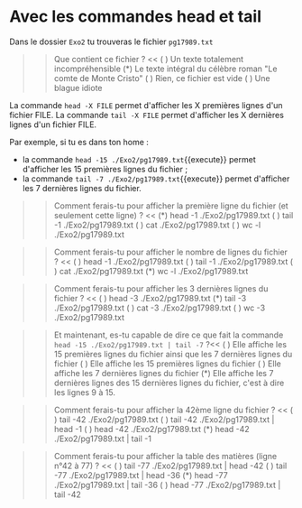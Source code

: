 # Avec les commandes head et tail

Dans le dossier `Exo2` tu trouveras le fichier `pg17989.txt`

>> Que contient ce fichier ? <<
( ) Un texte totalement incompréhensible
(*) Le texte intégral du célèbre roman "Le comte de Monte Cristo"
( ) Rien, ce fichier est vide
( ) Une blague idiote

La commande `head -X FILE` permet d'afficher les X premières lignes d'un fichier FILE.
La commande `tail -X FILE` permet d'afficher les X dernières lignes d'un fichier FILE.

Par exemple, si tu es dans ton home :
* la commande `head -15 ./Exo2/pg17989.txt`{{execute}} permet d'afficher les 15 premières lignes du fichier ;
* la commande `tail -7 ./Exo2/pg17989.txt`{{execute}} permet d'afficher les 7 dernières lignes du fichier.


>> Comment ferais-tu pour afficher la première ligne du fichier (et seulement cette ligne) ? <<
(*) head -1 ./Exo2/pg17989.txt
( ) tail -1 ./Exo2/pg17989.txt
( ) cat ./Exo2/pg17989.txt
( ) wc -l ./Exo2/pg17989.txt

>> Comment ferais-tu pour afficher le nombre de lignes du fichier ? <<
( ) head -1 ./Exo2/pg17989.txt
( ) tail -1 ./Exo2/pg17989.txt
( ) cat ./Exo2/pg17989.txt
(*) wc -l ./Exo2/pg17989.txt

>> Comment ferais-tu pour afficher les 3 dernières lignes du fichier ? <<
( ) head -3 ./Exo2/pg17989.txt
(*) tail -3 ./Exo2/pg17989.txt
( ) cat -3 ./Exo2/pg17989.txt
( ) wc -3 ./Exo2/pg17989.txt


>> Et maintenant, es-tu capable de dire ce que fait la commande `head -15 ./Exo2/pg17989.txt | tail -7` ?<<
( ) Elle affiche les 15 premières lignes du fichier ainsi que les 7 dernières lignes du fichier
( ) Elle affiche les 15 premières lignes du fichier
( ) Elle affiche les 7 dernières lignes du fichier
(*) Elle affiche les 7 dernières lignes des 15 dernières lignes du fichier, c'est à dire les lignes 9 à 15.


>> Comment ferais-tu pour afficher la 42ème ligne du fichier ? <<
( ) tail -42 ./Exo2/pg17989.txt
( ) tail -42 ./Exo2/pg17989.txt | head -1
( ) head -42 ./Exo2/pg17989.txt
(*) head -42 ./Exo2/pg17989.txt | tail -1


>> Comment ferais-tu pour afficher la table des matières (ligne n°42 à 77) ? <<
( ) tail -77 ./Exo2/pg17989.txt | head -42
( ) tail -77 ./Exo2/pg17989.txt | head -36
(*) head -77 ./Exo2/pg17989.txt | tail -36
( ) head -77 ./Exo2/pg17989.txt | tail -42

